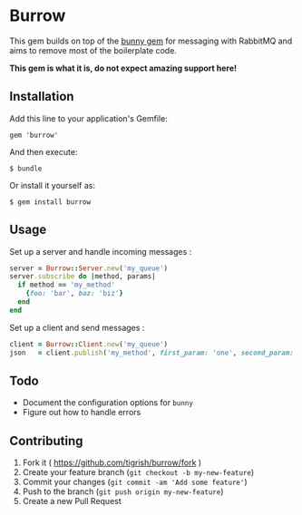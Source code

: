 # Burrow

This gem builds on top of the [bunny gem](https://github.com/ruby-amqp/bunny) for messaging with RabbitMQ and aims to remove most of
the boilerplate code.

**This gem is what it is, do not expect amazing support here!**

## Installation

Add this line to your application's Gemfile:

    gem 'burrow'

And then execute:

    $ bundle

Or install it yourself as:

    $ gem install burrow

## Usage

Set up a server and handle incoming messages :

```ruby
server = Burrow::Server.new('my_queue')
server.subscribe do |method, params|
  if method == 'my_method'
    {foo: 'bar', baz: 'biz'}
  end
end
```

Set up a client and send messages :

```ruby
client = Burrow::Client.new('my_queue')
json   = client.publish('my_method', first_param: 'one', second_param: 'two')
```

## Todo

- Document the configuration options for `bunny`
- Figure out how to handle errors

## Contributing

1. Fork it ( https://github.com/tigrish/burrow/fork )
2. Create your feature branch (`git checkout -b my-new-feature`)
3. Commit your changes (`git commit -am 'Add some feature'`)
4. Push to the branch (`git push origin my-new-feature`)
5. Create a new Pull Request
